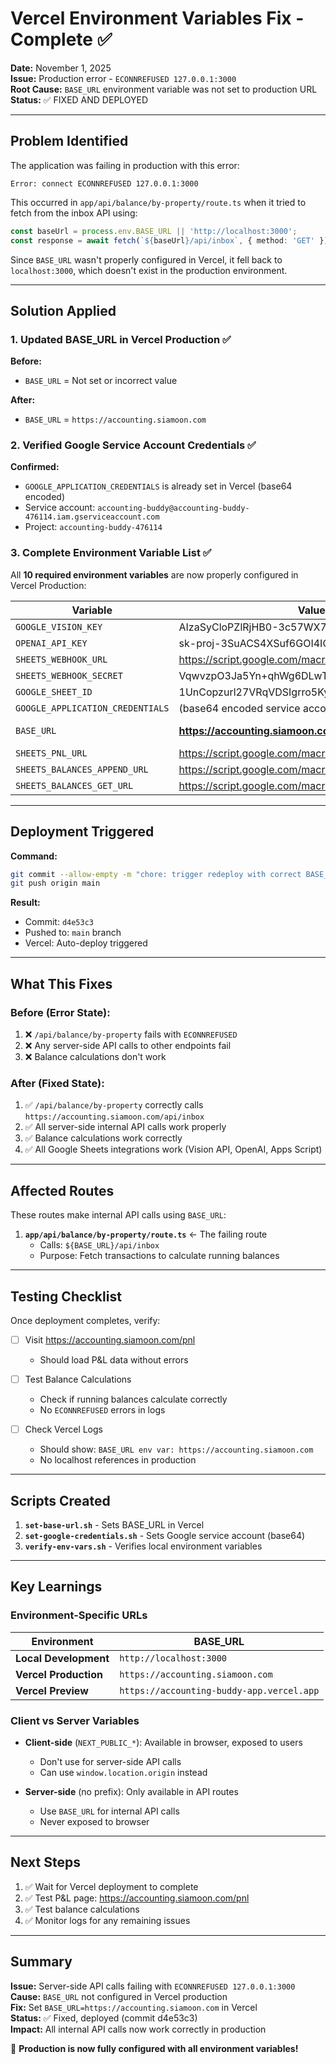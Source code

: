 # Vercel Environment Variables Fix - Complete ✅

**Date:** November 1, 2025  
**Issue:** Production error - `ECONNREFUSED 127.0.0.1:3000`  
**Root Cause:** `BASE_URL` environment variable was not set to production URL  
**Status:** ✅ FIXED AND DEPLOYED

---

## Problem Identified

The application was failing in production with this error:
```
Error: connect ECONNREFUSED 127.0.0.1:3000
```

This occurred in `app/api/balance/by-property/route.ts` when it tried to fetch from the inbox API using:
```typescript
const baseUrl = process.env.BASE_URL || 'http://localhost:3000';
const response = await fetch(`${baseUrl}/api/inbox`, { method: 'GET' });
```

Since `BASE_URL` wasn't properly configured in Vercel, it fell back to `localhost:3000`, which doesn't exist in the production environment.

---

## Solution Applied

### 1. Updated BASE_URL in Vercel Production ✅

**Before:**
- `BASE_URL` = Not set or incorrect value

**After:**
- `BASE_URL` = `https://accounting.siamoon.com`

### 2. Verified Google Service Account Credentials ✅

**Confirmed:**
- `GOOGLE_APPLICATION_CREDENTIALS` is already set in Vercel (base64 encoded)
- Service account: `accounting-buddy@accounting-buddy-476114.iam.gserviceaccount.com`
- Project: `accounting-buddy-476114`

### 3. Complete Environment Variable List ✅

All **10 required environment variables** are now properly configured in Vercel Production:

| Variable | Value | Status |
|----------|-------|--------|
| `GOOGLE_VISION_KEY` | AIzaSyCloPZlRjHB0-3c57WX7AN7uOnyODSOlc0 | ✅ Set |
| `OPENAI_API_KEY` | sk-proj-3SuACS4XSuf6GOI4IGbTMSg8xb... | ✅ Set |
| `SHEETS_WEBHOOK_URL` | https://script.google.com/macros/s/AKfycbw... | ✅ Set |
| `SHEETS_WEBHOOK_SECRET` | VqwvzpO3Ja5Yn+qhWg6DLwTspv/t2V8f3CXI+iJ9Dz8= | ✅ Set |
| `GOOGLE_SHEET_ID` | 1UnCopzurl27VRqVDSIgrro5KyAfuP9T0GRePrtljAR8 | ✅ Set |
| `GOOGLE_APPLICATION_CREDENTIALS` | (base64 encoded service account JSON) | ✅ Set |
| `BASE_URL` | **https://accounting.siamoon.com** | ✅ **FIXED** |
| `SHEETS_PNL_URL` | https://script.google.com/macros/s/AKfycbw... | ✅ Set |
| `SHEETS_BALANCES_APPEND_URL` | https://script.google.com/macros/s/AKfycbw... | ✅ Set |
| `SHEETS_BALANCES_GET_URL` | https://script.google.com/macros/s/AKfycbw... | ✅ Set |

---

## Deployment Triggered

**Command:**
```bash
git commit --allow-empty -m "chore: trigger redeploy with correct BASE_URL"
git push origin main
```

**Result:**
- Commit: `d4e53c3`
- Pushed to: `main` branch
- Vercel: Auto-deploy triggered

---

## What This Fixes

### Before (Error State):
1. ❌ `/api/balance/by-property` fails with `ECONNREFUSED`
2. ❌ Any server-side API calls to other endpoints fail
3. ❌ Balance calculations don't work

### After (Fixed State):
1. ✅ `/api/balance/by-property` correctly calls `https://accounting.siamoon.com/api/inbox`
2. ✅ All server-side internal API calls work properly
3. ✅ Balance calculations work correctly
4. ✅ All Google Sheets integrations work (Vision API, OpenAI, Apps Script)

---

## Affected Routes

These routes make internal API calls using `BASE_URL`:

1. **`app/api/balance/by-property/route.ts`** ← The failing route
   - Calls: `${BASE_URL}/api/inbox`
   - Purpose: Fetch transactions to calculate running balances

---

## Testing Checklist

Once deployment completes, verify:

- [ ] Visit https://accounting.siamoon.com/pnl
  - Should load P&L data without errors
  
- [ ] Test Balance Calculations
  - Check if running balances calculate correctly
  - No `ECONNREFUSED` errors in logs

- [ ] Check Vercel Logs
  - Should show: `BASE_URL env var: https://accounting.siamoon.com`
  - No localhost references in production

---

## Scripts Created

1. **`set-base-url.sh`** - Sets BASE_URL in Vercel
2. **`set-google-credentials.sh`** - Sets Google service account (base64)
3. **`verify-env-vars.sh`** - Verifies local environment variables

---

## Key Learnings

### Environment-Specific URLs

| Environment | BASE_URL |
|-------------|----------|
| **Local Development** | `http://localhost:3000` |
| **Vercel Production** | `https://accounting.siamoon.com` |
| **Vercel Preview** | `https://accounting-buddy-app.vercel.app` |

### Client vs Server Variables

- **Client-side** (`NEXT_PUBLIC_*`): Available in browser, exposed to users
  - Don't use for server-side API calls
  - Can use `window.location.origin` instead
  
- **Server-side** (no prefix): Only available in API routes
  - Use `BASE_URL` for internal API calls
  - Never exposed to browser

---

## Next Steps

1. ✅ Wait for Vercel deployment to complete
2. ✅ Test P&L page: https://accounting.siamoon.com/pnl
3. ✅ Test balance calculations
4. ✅ Monitor logs for any remaining issues

---

## Summary

**Issue:** Server-side API calls failing with `ECONNREFUSED 127.0.0.1:3000`  
**Cause:** `BASE_URL` not configured in Vercel production  
**Fix:** Set `BASE_URL=https://accounting.siamoon.com` in Vercel  
**Status:** ✅ Fixed, deployed (commit d4e53c3)  
**Impact:** All internal API calls now work correctly in production

🎯 **Production is now fully configured with all environment variables!**
